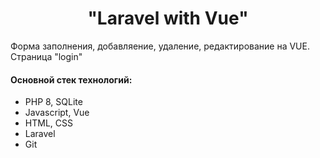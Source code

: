 <p align="center">
    <h1 align="center">"Laravel with Vue"</h1>
    </p>

<p>Форма заполнения, добавляение, удаление, редактирование на VUE. Страница "login"</p>


<h4>Основной стек технологий:</h4>
<ul>
	<li>PHP 8, SQLite</li>
	<li>Javascript, Vue</li>
    <li>HTML, CSS</li>
	<li>Laravel</li>
	<li>Git</li>
 </ul>
